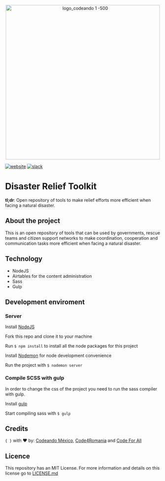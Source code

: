 <p align="center">
<img src="https://user-images.githubusercontent.com/6744123/26955582-3a94539e-4c7d-11e7-92cc-bc234bc2aeda.png" width="500" title="logo_codeando 1 -500">
</p>

[![website](https://img.shields.io/badge/website-CodeandoMexico-00D88E.svg)](http://www.codeandomexico.org/)
[![slack](https://img.shields.io/badge/slack-CodeandoMexico-EC0E4F.svg)](http://slack.codeandomexico.org/)

# Disaster Relief Toolkit

**tl;dr**: Open repository of tools to make relief efforts more efficient when facing a natural disaster. 

## About the project

This is an open repository of tools that can be used by governments, rescue teams and citizen support networks to make coordination, cooperation and communication tasks more efficient when facing a natural disaster. 

## Technology

* NodeJS
* Airtables for the content administration
* Sass
* Gulp

## Development enviroment

### Server

Install [NodeJS](https://nodejs.org/en/)

Fork this repo and clone it to your machine

Run `$ npm install` to install all the node packages for this project

Install [Nodemon](http://nodemon.io/) for node development convenience

Run the project with `$ nodemon server`


### Compile SCSS with gulp

In order to change the css of the project you need to run the sass compiler with gulp.

Install [gulp](https://gulpjs.com/)

Start compiling sass with `$ gulp`


## Credits

`{ }` with ❤️ by: [Codeando México](http://www.codeandomexico.org), [Code4Romania](https://code4.ro) and [Code For All](https://codeforall.org/)

## Licence

This repository has an MIT License. For more information and details on this license go to [LICENSE.md](https://github.com/CodeandoMexico/terremoto-cdmx/blob/master/LICENSE.txt)
